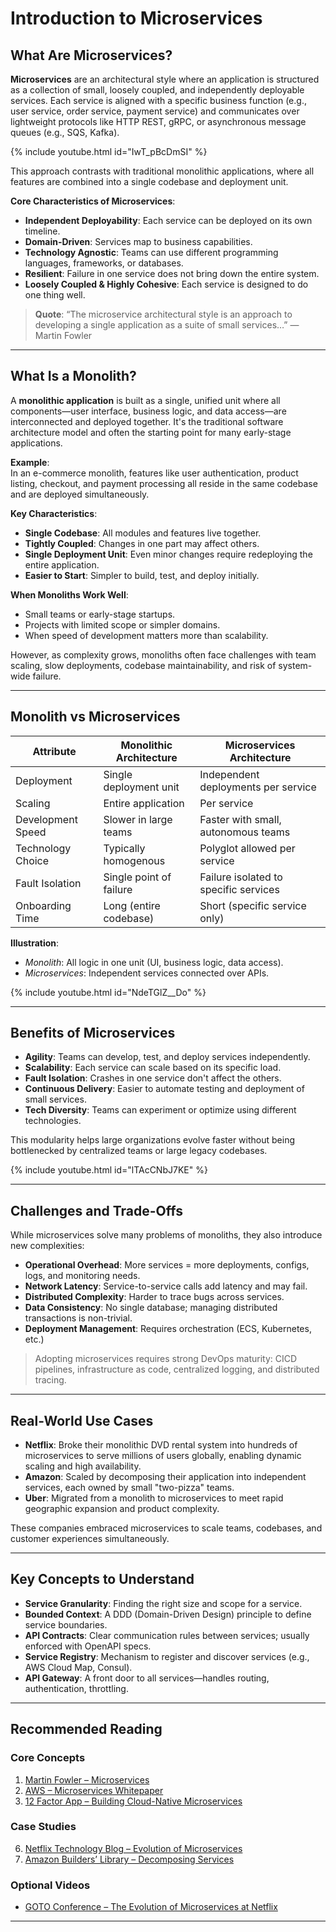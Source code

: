 # **Introduction to Microservices**

## **What Are Microservices?**

**Microservices** are an architectural style where an application is structured as a collection of small, loosely coupled, and independently deployable services. Each service is aligned with a specific business function (e.g., user service, order service, payment service) and communicates over lightweight protocols like HTTP REST, gRPC, or asynchronous message queues (e.g., SQS, Kafka).

{% include youtube.html id="IwT_pBcDmSI" %}

This approach contrasts with traditional monolithic applications, where all features are combined into a single codebase and deployment unit.

**Core Characteristics of Microservices**:
- **Independent Deployability**: Each service can be deployed on its own timeline.
- **Domain-Driven**: Services map to business capabilities.
- **Technology Agnostic**: Teams can use different programming languages, frameworks, or databases.
- **Resilient**: Failure in one service does not bring down the entire system.
- **Loosely Coupled & Highly Cohesive**: Each service is designed to do one thing well.

> **Quote**: “The microservice architectural style is an approach to developing a single application as a suite of small services…” — Martin Fowler

---

## **What Is a Monolith?**

A **monolithic application** is built as a single, unified unit where all components—user interface, business logic, and data access—are interconnected and deployed together. It's the traditional software architecture model and often the starting point for many early-stage applications.

**Example**:  
In an e-commerce monolith, features like user authentication, product listing, checkout, and payment processing all reside in the same codebase and are deployed simultaneously.

**Key Characteristics**:
- **Single Codebase**: All modules and features live together.
- **Tightly Coupled**: Changes in one part may affect others.
- **Single Deployment Unit**: Even minor changes require redeploying the entire application.
- **Easier to Start**: Simpler to build, test, and deploy initially.

**When Monoliths Work Well**:
- Small teams or early-stage startups.
- Projects with limited scope or simpler domains.
- When speed of development matters more than scalability.

However, as complexity grows, monoliths often face challenges with team scaling, slow deployments, codebase maintainability, and risk of system-wide failure.

---

## **Monolith vs Microservices**

| Attribute           | Monolithic Architecture               | Microservices Architecture                     |
|---------------------|----------------------------------------|------------------------------------------------|
| Deployment           | Single deployment unit                | Independent deployments per service            |
| Scaling              | Entire application                    | Per service                                    |
| Development Speed    | Slower in large teams                 | Faster with small, autonomous teams            |
| Technology Choice    | Typically homogenous                  | Polyglot allowed per service                   |
| Fault Isolation      | Single point of failure               | Failure isolated to specific services          |
| Onboarding Time      | Long (entire codebase)                | Short (specific service only)                  |

**Illustration**:
- *Monolith*: All logic in one unit (UI, business logic, data access).
- *Microservices*: Independent services connected over APIs.


{% include youtube.html id="NdeTGlZ__Do" %}

---

## **Benefits of Microservices**

- **Agility**: Teams can develop, test, and deploy services independently.
- **Scalability**: Each service can scale based on its specific load.
- **Fault Isolation**: Crashes in one service don't affect the others.
- **Continuous Delivery**: Easier to automate testing and deployment of small services.
- **Tech Diversity**: Teams can experiment or optimize using different technologies.

This modularity helps large organizations evolve faster without being bottlenecked by centralized teams or large legacy codebases.


{% include youtube.html id="lTAcCNbJ7KE" %}

---

## **Challenges and Trade-Offs**

While microservices solve many problems of monoliths, they also introduce new complexities:

- **Operational Overhead**: More services = more deployments, configs, logs, and monitoring needs.
- **Network Latency**: Service-to-service calls add latency and may fail.
- **Distributed Complexity**: Harder to trace bugs across services.
- **Data Consistency**: No single database; managing distributed transactions is non-trivial.
- **Deployment Management**: Requires orchestration (ECS, Kubernetes, etc.)

> Adopting microservices requires strong DevOps maturity: CICD pipelines, infrastructure as code, centralized logging, and distributed tracing.

---

## **Real-World Use Cases**

- **Netflix**: Broke their monolithic DVD rental system into hundreds of microservices to serve millions of users globally, enabling dynamic scaling and high availability.
- **Amazon**: Scaled by decomposing their application into independent services, each owned by small "two-pizza" teams.
- **Uber**: Migrated from a monolith to microservices to meet rapid geographic expansion and product complexity.

These companies embraced microservices to scale teams, codebases, and customer experiences simultaneously.

---

## **Key Concepts to Understand**

- **Service Granularity**: Finding the right size and scope for a service.
- **Bounded Context**: A DDD (Domain-Driven Design) principle to define service boundaries.
- **API Contracts**: Clear communication rules between services; usually enforced with OpenAPI specs.
- **Service Registry**: Mechanism to register and discover services (e.g., AWS Cloud Map, Consul).
- **API Gateway**: A front door to all services—handles routing, authentication, throttling.

---

## **Recommended Reading**

### **Core Concepts**
1. [Martin Fowler – Microservices](https://martinfowler.com/articles/microservices.html)
2. [AWS – Microservices Whitepaper](https://docs.aws.amazon.com/whitepapers/latest/microservices-on-aws/microservices-on-aws.pdf)
3. [12 Factor App – Building Cloud-Native Microservices](https://12factor.net/)

### **Case Studies**
6. [Netflix Technology Blog – Evolution of Microservices](https://netflixtechblog.com/tagged/microservices)
7. [Amazon Builders’ Library – Decomposing Services](https://aws.amazon.com/builders-library/)

### **Optional Videos**
- [GOTO Conference – The Evolution of Microservices at Netflix](https://www.youtube.com/watch?v=57UK46qfBLY)

---